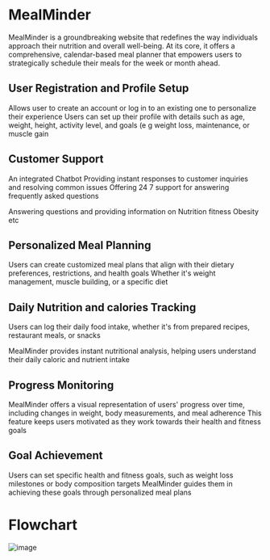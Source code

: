 # MealMinder

MealMinder is a groundbreaking website that redefines the way individuals  approach their nutrition and overall well-being. At its core, it offers a comprehensive,  calendar-based meal planner that empowers users to strategically schedule their meals for  the week or month ahead. 

User Registration and Profile Setup
-
Allows user to create an account or log in to an existing one to personalize their experience Users can set up
their profile with details such as age, weight, height, activity level, and goals (e g weight loss, maintenance, or
muscle gain

Customer Support
-
An integrated Chatbot Providing instant responses to customer inquiries and resolving common issues
Offering 24 7 support for answering frequently asked questions

Answering questions and providing information on Nutrition fitness Obesity etc

Personalized Meal Planning
-
Users can create customized meal plans that align with their dietary preferences, restrictions, and health
goals Whether it's weight management, muscle building, or a specific diet


Daily Nutrition and calories Tracking
-
Users can log their daily food intake, whether it's from prepared recipes, restaurant meals, or snacks

MealMinder provides instant nutritional analysis, helping users understand their daily caloric and nutrient intake

Progress Monitoring
-
MealMinder offers a visual representation of users' progress over time, including changes in weight, body measurements,
and meal adherence This feature keeps users motivated as they work towards their health and fitness goals

Goal Achievement
-
Users can set specific health and fitness goals, such as weight loss milestones or body composition targets MealMinder
guides them in achieving these goals through personalized meal plans
# Flowchart
![image](https://github.com/oj1o1/MealMinder/assets/122396350/68c206de-a405-4545-955b-e0ca5a7a0880)



